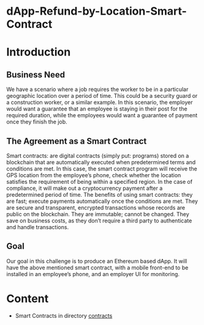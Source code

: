 # dApp-Refund-by-Location-Smart-Contract
# Introduction
## Business Need
We have a scenario where a job requires the worker to be in a particular geographic location over a period of time. This could be a security guard or a construction worker, or a similar example. In this scenario, the employer would want a guarantee that an employee is staying in their post for the required duration, while the employees would want a guarantee of payment once they finish the job.

## The Agreement as a Smart Contract
Smart contracts: are digital contracts (simply put: programs) stored on a blockchain that are automatically executed when predetermined terms and conditions are met.
In this case, the smart contract program will receive the GPS location from the employee’s phone, check whether the location satisfies the requirement of being within a specified region. In the case of compliance, it will make out a cryptocurrency payment after a predetermined period of time.
The benefits of using smart contracts: they are fast; execute payments automatically once the conditions are met. They are secure and transparent, encrypted transactions whose records are public on the blockchain. They are immutable; cannot be changed. They save on business costs, as they don’t require a third party to authenticate and handle transactions. 

## Goal
Our goal in this challenge is to produce an Ethereum based dApp. It will have the above mentioned smart contract, with a mobile front-end to be installed in an employee’s phone,   and an employer UI for monitoring.

# Content
- Smart Contracts in directory [contracts](/contracts)
